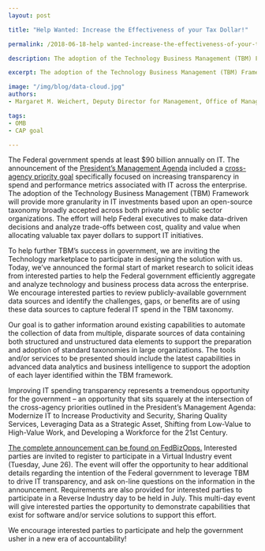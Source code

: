 ```yaml
---
layout: post

title: "Help Wanted: Increase the Effectiveness of your Tax Dollar!"

permalink: /2018-06-18-help wanted-increase-the-effectiveness-of-your-tax-dollar.md/

description: The adoption of the Technology Business Management (TBM) Framework will provide more granularity in IT investments based upon an open-source taxonomy broadly accepted across both private and public sector organizations.

excerpt: The adoption of the Technology Business Management (TBM) Framework will provide more granularity in IT investments based upon an open-source taxonomy broadly accepted across both private and public sector organizations.

image: "/img/blog/data-cloud.jpg"
authors:
- Margaret M. Weichert, Deputy Director for Management, Office of Management and Budget

tags:
- OMB
- CAP goal

---
```


The Federal government spends at least $90 billion annually on IT. The announcement of the [President’s Management Agenda](https://www.performance.gov/PMA/PMA.html) included a [cross-agency priority goal](https://www.performance.gov/CAP/CAP_goal_10.html) specifically focused on increasing transparency in spend and performance metrics associated with IT across the enterprise. The adoption of the Technology Business Management (TBM) Framework will provide more granularity in IT investments based upon an open-source taxonomy broadly accepted across both private and public sector organizations. The effort will help Federal executives to make data-driven decisions and analyze trade-offs between cost, quality and value when allocating valuable tax payer dollars to support IT initiatives.

To help further TBM’s success in government, we are inviting the Technology marketplace to participate in designing the solution with us. Today, we’ve announced the formal start of market research to solicit ideas from interested parties to help the Federal government efficiently aggregate and analyze technology and business process data across the enterprise. We encourage interested parties to review publicly-available government data sources and identify the challenges, gaps, or benefits are of using these data sources to capture federal IT spend in the TBM taxonomy.

Our goal is to gather information around existing capabilities to automate the collection of data from multiple, disparate sources of data containing both structured and unstructured data elements to support the preparation and adoption of standard taxonomies in large organizations. The tools and/or services to be presented should include the latest capabilities in advanced data analytics and business intelligence to support the adoption of each layer identified within the TBM framework.

Improving IT spending transparency represents a tremendous opportunity for the government – an opportunity that sits squarely at the intersection of the cross-agency priorities outlined in the President’s Management Agenda: Modernize IT to Increase Productivity and Security, Sharing Quality Services, Leveraging Data as a Strategic Asset, Shifting from Low-Value to High-Value Work, and Developing a Workforce for the 21st Century.

[The complete announcement can be found on FedBizOpps.](https://www.fbo.gov/notices/2f70b2e4a2cb05c8bae0a4acf693b807) Interested parties are invited to register to participate in a Virtual Industry event (Tuesday, June 26). The event will offer the opportunity to hear additional details regarding the intention of the Federal government to leverage TBM to drive IT transparency, and ask on-line questions on the information in the announcement. Requirements are also provided for interested parties to participate in a Reverse Industry day to be held in July. This multi-day event will give interested parties the opportunity to demonstrate capabilities that exist for software and/or service solutions to support this effort.

We encourage interested parties to participate and help the government usher in a new era of accountability!
